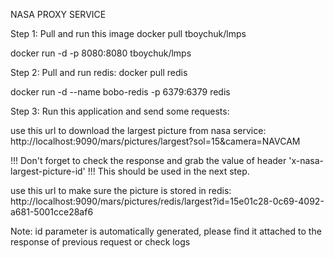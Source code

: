 NASA PROXY SERVICE

Step 1:
Pull and run this image
docker pull tboychuk/lmps

docker run -d -p 8080:8080 tboychuk/lmps

Step 2:
Pull and run redis:
docker pull redis

docker run -d --name bobo-redis -p 6379:6379 redis

Step 3:
Run this application and send some requests:

use this url to download the largest picture from nasa service:
http://localhost:9090/mars/pictures/largest?sol=15&camera=NAVCAM

!!! Don't forget to check the response and grab the value of header 'x-nasa-largest-picture-id' !!!
This should be used in the next step.

use this url to make sure the picture is stored in redis:
http://localhost:9090/mars/pictures/redis/largest?id=15e01c28-0c69-4092-a681-5001cce28af6

Note: id parameter is automatically generated, please find it attached to the response of previous request or check logs
